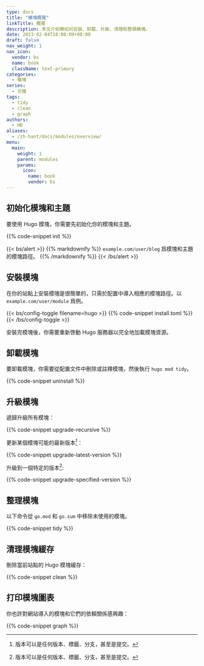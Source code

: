 ```yaml
---
type: docs
title: "模塊概覽"
linkTitle: 概覽
description: 本文介紹瞭如何安裝、卸載、升級、清理和整頓模塊。
date: 2023-02-04T18:08:09+08:00
draft: false
nav_weight: 1
nav_icon:
  vendor: bs
  name: book
  className: text-primary
categories:
  - 模塊
series:
  - 文檔
tags:
  - tidy
  - clean
  - graph
authors:
  - HB
aliases:
  - /zh-hant/docs/modules/overview/
menu:
  main:
    weight: 1
    parent: modules
    params:
      icon:
        name: book
        vendor: bs
---
```


## 初始化模塊和主題

要使用 Hugo 模塊，你需要先初始化你的模塊和主題。

{{% code-snippet init %}}

{{< bs/alert >}}
{{% markdownify %}}
`example.com/user/blog` 爲模塊和主題的模塊路徑。
{{% /markdownify %}}
{{< /bs/alert >}}

## 安裝模塊

在你的站點上安裝模塊是很簡單的，只需於配置中導入相應的模塊路徑。以 `example.com/user/module` 爲例。

{{< bs/config-toggle filename=hugo >}}
{{% code-snippet install.toml %}}
{{< /bs/config-toggle >}}

安裝完模塊後，你需要重新啓動 Hugo 服務器以完全地加載模塊資源。

## 卸載模塊

要卸載模塊，你需要從配置文件中刪除或註釋模塊，然後執行 `hugo mod tidy`。

{{% code-snippet uninstall %}}

## 升級模塊

遞歸升級所有模塊：

{{% code-snippet upgrade-recursive %}}

更新某個模塊可能的最新版本[^1]：

{{% code-snippet upgrade-latest-version %}}

升級到一個特定的版本[^1]:

{{% code-snippet upgrade-specified-version %}}

[^1]: 版本可以是任何版本、標籤、分支，甚至是提交。

## 整理模塊

以下命令從 `go.mod` 和 `go.sum` 中移除未使用的模塊。

{{% code-snippet tidy %}}

## 清理模塊緩存

刪除當前站點的 Hugo 模塊緩存：

{{% code-snippet clean %}}

## 打印模塊圖表

你也許對網站導入的模塊和它們的依賴關係感興趣：

{{% code-snippet graph %}}
